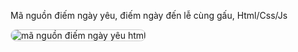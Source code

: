 Mã nguồn điếm ngày yêu, điếm ngày đến lễ cùng gấu, Html/Css/Js

<img
  src="https://i.imgur.com/uyv6Ley.png"
  alt="mã nguồn điếm ngày yêu html"
  title="mã nguồn điếm ngày yêu html"
  style=" max-width: 300px; border: 1px solid #ccc; border-radius: 10px;">
